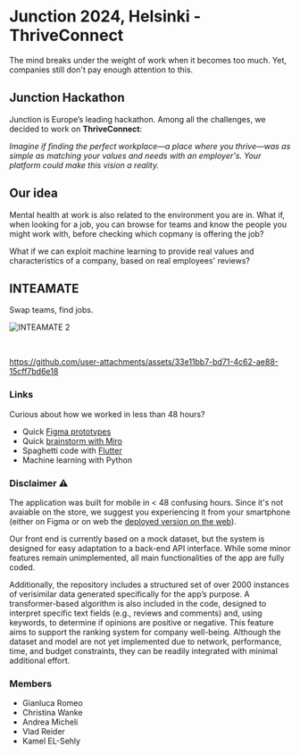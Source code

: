 # Junction 2024, Helsinki - ThriveConnect

The mind breaks under the weight of work when it becomes too much. Yet, companies still don't pay enough attention to this.

## Junction Hackathon
Junction is Europe’s leading hackathon. Among all the challenges, we decided to work on **ThriveConnect**:
<br/>

_Imagine if finding the perfect workplace—a place where you thrive—was as simple as matching your values and needs with an employer's. Your platform could make this vision a reality._
<br/>

## Our idea
Mental health at work is also related to the environment you are in. What if, when looking for a job, you can browse for teams and know the people you might work with, before checking which copmany is offering the job?
<br/>

What if we can exploit machine learning to provide real values and characteristics of a company, based on real employees' reviews?

## INTEAMATE
Swap teams, find jobs.
<br/>

![INTEAMATE 2](https://github.com/user-attachments/assets/df1ba186-83ac-4110-8683-b8b4b53d3217)

<br/>

https://github.com/user-attachments/assets/33e11bb7-bd71-4c62-ae88-15cff7bd6e18

### Links
Curious about how we worked in less than 48 hours?
- Quick [Figma prototypes](https://www.figma.com/design/o2MUaWNaEcclxl5O9OkxUL/INTEAMATE?node-id=7-1418&t=ix18TLy08qynktul-1)
- Quick [brainstorm with Miro](https://miro.com/app/board/uXjVLHyOsR8=/)
- Spaghetti code with [Flutter](https://inteamate.vercel.app/)
- Machine learning with Python

### Disclaimer ⚠️
The application was built for mobile in < 48 confusing hours. Since it's not avaiable on the store, we suggest you experiencing it from your smartphone (either on Figma or on web the [deployed version on the web](https://inteamate.vercel.app)). 
<br/>

Our front end is currently based on a mock dataset, but the system is designed for easy adaptation to a back-end API interface. While some minor features remain unimplemented, all main functionalities of the app are fully coded.
<br/>

Additionally, the repository includes a structured set of over 2000 instances of verisimilar data generated specifically for the app’s purpose. A transformer-based algorithm is also included in the code, designed to interpret specific text fields (e.g., reviews and comments) and, using keywords, to determine if opinions are positive or negative. This feature aims to support the ranking system for company well-being. Although the dataset and model are not yet implemented due to network, performance, time, and budget constraints, they can be readily integrated with minimal additional effort.

### Members
- Gianluca Romeo
- Christina Wanke
- Andrea Micheli
- Vlad Reider
- Kamel EL-Sehly
